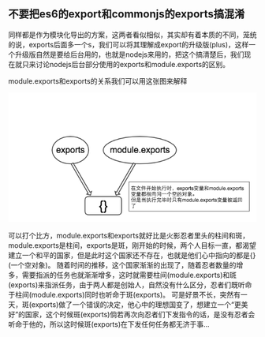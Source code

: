 ## 不要把es6的export和commonjs的exports搞混淆

同样都是作为模块化导出的方案，这两者看似相似，其实却有着本质的不同，笼统的说，exports后面多一个s，我们可以将其理解成export的升级版(plus)，这样一个升级版自然是要给后台用的，也就是nodejs来用的，把这个搞清楚后，我们现在就只来讨论nodejs后台部分使用的exports和module.exports的区别。

module.exports和exports的关系我们可以用这张图来解释

![avatar](../images/exports.png)

可以打个比方，module.exports和exports就好比是火影忍者里头的柱间和斑，module.exports是柱间，exports是斑，刚开始的时候，两个人目标一直，都渴望建立一个和平的国家，但是此时这个国家还不存在，也就是他们心中指向的都是{}(一个空对象)。
随着时间的推移，这个国家渐渐的出现了，随着忍者数量的增多，需要指派的任务也就渐渐增多，这时就需要柱间(module.exports)和斑(exports)来指派任务，由于两人都是创始人，自然没有什么区分，忍者们既听命于柱间(module.exports)同时也听命于斑(exports)。
可是好景不长，突然有一天，斑(exports)做了一个错误的决定，他心中的理想国变了，想建立一个“更美好”的国家，这个时候斑(exports)倘若再次向忍者们下发指令的话，是没有忍者会听命于他的，所以这时候斑(exports)在下发任何任务都无济于事...

